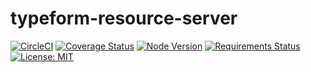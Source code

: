 # typeform-resource-server

[![CircleCI](https://circleci.com/gh/tripheo0412/typeform-resource-server/tree/master.svg?style=shield)](https://circleci.com/gh/tripheo0412/typeform-resource-server/tree/master)
[![Coverage Status](https://coveralls.io/repos/github/tripheo0412/typeform-resource-server/badge.svg?branch=master)](https://coveralls.io/github/tripheo0412/typeform-resource-server?branch=master)
[![Node Version](https://img.shields.io/badge/Node-10.16.0-blue.svg)](https://opensource.org/licenses/MIT)
[![Requirements Status](https://requires.io/github/tripheo0412/typeform-resource-server/requirements.svg?branch=master)](https://requires.io/github/tripheo0412/typeform-resource-server/requirements/?branch=master)
[![License: MIT](https://img.shields.io/badge/License-MIT-blue.svg)](https://opensource.org/licenses/MIT)
